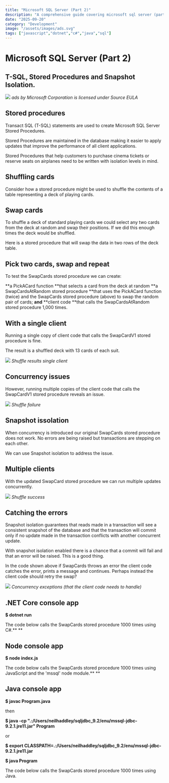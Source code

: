 ```yaml
---
title: "Microsoft SQL Server (Part 2)"
description: "A comprehensive guide covering microsoft sql server (part 2)"
date: "2025-09-20"
category: "Development"
image: "/assets/images/ads.svg"
tags: ["javascript","dotnet","c#","java","sql"]
---
```


# Microsoft SQL Server (Part 2)

## T-SQL, Stored Procedures and Snapshot Isolation.

![](/assets/images/mssqlserver2/ads.svg)
*ads by Microsoft Corporation is licensed under Source EULA*


## Stored procedures

Transact SQL (T-SQL) statements are used to create Microsoft SQL Server Stored Procedures.

Stored Procedures are maintained in the database making it easier to apply updates that improve the performance of all client applications.

Stored Procedures that help customers to purchase cinema tickets or reserve seats on airplanes need to be written with isolation levels in mind.


## Shuffling cards

Consider how a stored procedure might be used to shuffle the contents of a table representing a deck of playing cards.


## Swap cards

To shuffle a deck of standard playing cards we could select any two cards from the deck at random and swap their positions. If we did this enough times the deck would be shuffled.

Here is a stored procedure that will swap the data in two rows of the deck table.


## Pick two cards, swap and repeat

To test the SwapCards stored procedure we can create:

**a PickACard function **that selects a card from the deck at random
                        **a SwapCardsAtRandom stored procedure **that uses the PickACard function (twice) and the SwapCards stored procedure (above) to swap the random pair of cards; **and**
                        **client code **that calls the SwapCardsAtRandom stored procedure 1,000 times.


## With a single client

Running a single copy of client code that calls the SwapCardV1 stored procedure is fine.

The result is a shuffled deck with 13 cards of each suit.

![](/assets/images/mssqlserver2/screen-shot-2021-03-27-at-9.01.56-pm-1836x1139.png)
*Shuffle results single client*


## Concurrency issues

However, running multiple copies of the client code that calls the SwapCardV1 stored procedure reveals an issue.

![](/assets/images/mssqlserver2/screen-shot-2021-03-27-at-9.08.55-pm-1836x1136.png)
*Shuffle failure*


## Snapshot issolation

When concurrency is introduced our original SwapCards stored procedure does not work. No errors are being raised but transactions are stepping on each other.

We can use Snapshot isolation to address the issue.


## Multiple clients

With the updated SwapCard stored procedure we can run multiple updates concurrently.

![](/assets/images/mssqlserver2/screen-shot-2021-03-27-at-9.25.19-pm-1836x1138.png)
*Shuffle success*


## Catching the errors

Snapshot isolation guarantees that reads made in a transaction will see a consistent snapshot of the database and that the transaction will commit only if no update made in the transaction conflicts with another concurrent update.

With snapshot isolation enabled there is a chance that a commit will fail and that an error will be raised. This is a good thing.

In the code shown above if SwapCards throws an error the client code catches the error, prints a message and continues. Perhaps instead the client code should retry the swap?

![](/assets/images/mssqlserver2/screen-shot-2021-03-27-at-9.25.30-pm-1836x1131.png)
*Concurrency exceptions (that the client code needs to handle)*


## .NET Core console app

**$ dotnet run**

The code below calls the SwapCards stored procedure 1000 times using C#.**
**


## Node console app

**$ node index.js**

The code below calls the SwapCards stored procedure 1000 times using JavaScript and the 'mssql' node module.**
**


## Java console app

**$ javac Program.java**

then

**$ java -cp ".:/Users/neilhaddley/sqljdbc_9.2/enu/mssql-jdbc-9.2.1.jre11.jar" Program**

or

**$ export CLASSPATH=.:/Users/neilhaddley/sqljdbc_9.2/enu/mssql-jdbc-9.2.1.jre11.jar**

**$ java Program**

The code below calls the SwapCards stored procedure 1000 times using Java.
